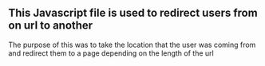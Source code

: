 ## This Javascript file is used to redirect users from on url to another
The purpose of this was to take the location that the user was coming from 
and redirect them to a page depending on the length of the url
